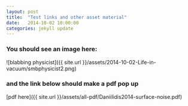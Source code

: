 ```yaml
---
layout: post
title:  "Test links and other asset material"
date:   2014-10-02 10:00:00
categories: jekyll update
---
```


### You should see an image here:

![blabbing physicist]({{ site.url }}/assets/2014-10-02-Life-in-vacuum/smbphysicist2.png)

### and the link below should make a pdf pop up

[pdf here]({{ site.url }}/assets/all-pdf/Daniilidis2014-surface-noise.pdf)

